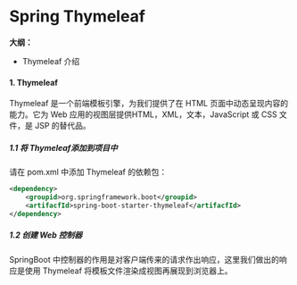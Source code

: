 # Spring Thymeleaf

**大纲：**

* Thymeleaf 介绍



#### 1. Thymeleaf

Thymeleaf 是一个前端模板引擎，为我们提供了在 HTML 页面中动态呈现内容的能力。它为 Web 应用的视图层提供HTML，XML，文本，JavaScript 或 CSS 文件，是 JSP 的替代品。

 ##### 1.1 将 Thymeleaf添加到项目中

请在 pom.xml 中添加 Thymeleaf 的依赖包：

~~~xml
<dependency>
    <groupid>org.springframework.boot</groupid>
    <artifacfId>spring-boot-starter-thymeleaf</artifacfId>
</dependency>
~~~

##### 1.2 创建 Web 控制器

SpringBoot 中控制器的作用是对客户端传来的请求作出响应，这里我们做出的响应是使用 Thymeleaf 将模板文件渲染成视图再展现到浏览器上。

~~~htm;

~~~

